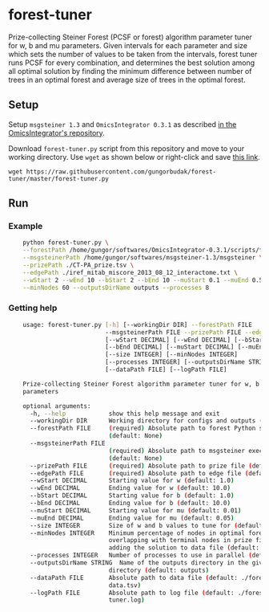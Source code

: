 # forest-tuner

Prize-collecting Steiner Forest (PCSF or forest) algorithm parameter tuner for w, b and mu parameters. Given intervals for each parameter and size which sets the number of values to be taken from the intervals, forest tuner runs PCSF for every combination, and determines the best solution among all optimal solution by finding the minimum difference between number of trees in an optimal forest and average size of trees in the optimal forest.

## Setup

Setup `msgsteiner 1.3` and `OmicsIntegrator 0.3.1` as described [in the OmicsIntegrator's repository](https://github.com/fraenkel-lab/OmicsIntegrator).

Download `forest-tuner.py` script from this repository and move to your working directory. Use `wget` as shown below or right-click and save [this link](https://raw.githubusercontent.com/gungorbudak/forest-tuner/master/forest-tuner.py).

    wget https://raw.githubusercontent.com/gungorbudak/forest-tuner/master/forest-tuner.py

## Run

### Example

```bash
    python forest-tuner.py \
    --forestPath /home/gungor/softwares/OmicsIntegrator-0.3.1/scripts/forest.py \
    --msgsteinerPath /home/gungor/softwares/msgsteiner-1.3/msgsteiner \
    --prizePath ./CT-PA_prize.tsv \
    --edgePath ./iref_mitab_miscore_2013_08_12_interactome.txt \
    --wStart 2 --wEnd 10 --bStart 2 --bEnd 10 --muStart 0.1 --muEnd 0.5 --size 5 \
    --minNodes 60 --outputsDirName outputs --processes 8
```

### Getting help

```bash
    usage: forest-tuner.py [-h] [--workingDir DIR] --forestPath FILE
                           --msgsteinerPath FILE --prizePath FILE --edgePath FILE
                           [--wStart DECIMAL] [--wEnd DECIMAL] [--bStart DECIMAL]
                           [--bEnd DECIMAL] [--muStart DECIMAL] [--muEnd DECIMAL]
                           [--size INTEGER] [--minNodes INTEGER]
                           [--processes INTEGER] [--outputsDirName STRING]
                           [--dataPath FILE] [--logPath FILE]

    Prize-collecting Steiner Forest algorithm parameter tuner for w, b and mu
    parameters

    optional arguments:
      -h, --help            show this help message and exit
      --workingDir DIR      Working directory for configs and outputs (default: .)
      --forestPath FILE     (required) Absolute path to forest Python script
                            (default: None)
      --msgsteinerPath FILE
                            (required) Absolute path to msgsteiner executable
                            (default: None)
      --prizePath FILE      (required) Absolute path to prize file (default: None)
      --edgePath FILE       (required) Absolute path to edge file (default: None)
      --wStart DECIMAL      Starting value for w (default: 1.0)
      --wEnd DECIMAL        Ending value for w (default: 10.0)
      --bStart DECIMAL      Starting value for b (default: 1.0)
      --bEnd DECIMAL        Ending value for b (default: 10.0)
      --muStart DECIMAL     Starting value for mu (default: 0.01)
      --muEnd DECIMAL       Ending value for mu (default: 0.05)
      --size INTEGER        Size of w and b values to tune for (default: 5)
      --minNodes INTEGER    Minimum percentage of nodes in optimal forests
                            overlapping with terminal nodes in prize file for
                            adding the solution to data file (default: 60)
      --processes INTEGER   Number of processes to use in parallel (default: 64)
      --outputsDirName STRING  Name of the outputs directory in the given working
                            directory (default: outputs)
      --dataPath FILE       Absolute path to data file (default: ./forest-tuner-
                            data.tsv)
      --logPath FILE        Absolute path to log file (default: ./forest-
                            tuner.log)
```

